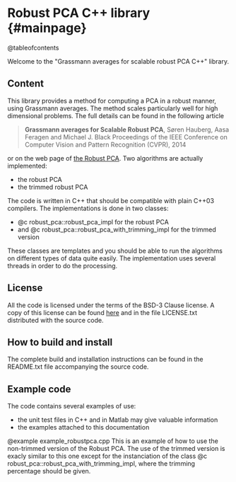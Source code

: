 Robust PCA C++ library                         {#mainpage}
============

@tableofcontents


Welcome to the "Grassmann averages for scalable robust PCA C++" library.

Content
-------
This library provides a method for computing a PCA in a robust manner, using Grassmann averages. The method scales particularly well
for high dimensional problems. The full details can be found in the following article 

> **Grassmann averages for Scalable Robust PCA**, Søren Hauberg, Aasa Feragen and Michael J. Black
> Proceedings of the IEEE Conference on Computer Vision and Pattern Recognition (CVPR), 2014

or on the web page of [the Robust PCA](http://ps.is.tuebingen.mpg.de/project/Robust_PCA). Two algorithms are actually implemented:
- the robust PCA
- the trimmed robust PCA

The code is written in C++ that should be compatible with plain C++03 compilers. The implementations is done in two classes:
- @c robust_pca::robust_pca_impl for the robust PCA
- and @c robust_pca::robust_pca_with_trimming_impl for the trimmed version

These classes are templates and you should be able to run the algorithms on different types of data quite easily. 
The implementation uses several threads in order to do the processing. 

License
-------
All the code is licensed under the terms of the BSD-3 Clause license. 
A copy of this license can be found [here](http://opensource.org/licenses/BSD-3-Clause) and in the file LICENSE.txt 
distributed with the source code.


How to build and install
--------------
The complete build and installation instructions can be found in the README.txt file accompanying the source code.


Example code
---------------
The code contains several examples of use:
- the unit test files in C++ and in Matlab may give valuable information
- the examples attached to this documentation


@example example_robustpca.cpp
This is an example of how to use the non-trimmed version of the Robust PCA. The use of the trimmed version is exacly
similar to this one except for the instanciation of the class @c robust_pca::robust_pca_with_trimming_impl, where the 
trimming percentage should be given.